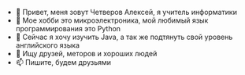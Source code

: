 - 👋 Привет, меня зовут Четверов Алексей, я учитель информатики
- 👀 Мое хобби это микроэлектроника, мой любимый язык программирования это Python
- 🌱 Сейчас я хочу изучить Java, а так же подтянуть свой уровень английского языка 
- 💞️ Ищу друзей, меторов и хороших людей
- 📫 Пишите, будем друзьями

<!---
chetTEst/chetTEst is a ✨ special ✨ repository because its `README.md` (this file) appears on your GitHub profile.
You can click the Preview link to take a look at your changes.
--->
